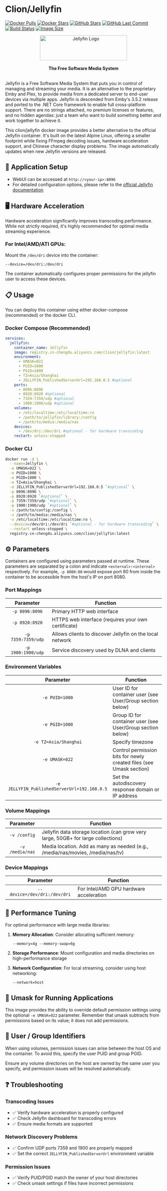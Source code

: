# Clion/Jellyfin
[![Docker Pulls](https://img.shields.io/docker/pulls/clion007/jellyfin.svg)](https://hub.docker.com/r/clion007/jellyfin)
[![Docker Stars](https://img.shields.io/docker/stars/clion007/jellyfin.svg)](https://hub.docker.com/r/clion007/jellyfin)
[![GitHub Stars](https://img.shields.io/github/stars/clion007/docker-jellyfin.svg)](https://github.com/clion007/docker-jellyfin)
[![GitHub Last Commit](https://img.shields.io/github/last-commit/clion007/docker-jellyfin.svg)](https://github.com/clion007/docker-jellyfin/commits/main)
[![Build Status](https://img.shields.io/github/actions/workflow/status/clion007/docker-jellyfin/build.yml?branch=main)](https://github.com/clion007/docker-jellyfin/actions)
[![Image Size](https://img.shields.io/docker/image-size/clion007/jellyfin/latest)](https://hub.docker.com/r/clion007/jellyfin)

<div align="center">
  <img src="https://jellyfin.org/images/logo.svg" alt="Jellyfin Logo" width="280" height="80">
  <br><br>
  <strong>The Free Software Media System</strong>
</div>

<br>

Jellyfin is a Free Software Media System that puts you in control of managing and streaming your media. It is an alternative to the proprietary Emby and Plex, to provide media from a dedicated server to end-user devices via multiple apps. Jellyfin is descended from Emby's 3.5.2 release and ported to the .NET Core framework to enable full cross-platform support. There are no strings attached, no premium licenses or features, and no hidden agendas: just a team who want to build something better and work together to achieve it.

This clion/jellyfin docker image provides a better alternative to the official Jellyfin container. It's built on the latest Alpine Linux, offering a smaller footprint while fixing FFmpeg decoding issues, hardware acceleration support, and Chinese character display problems. The image automatically updates when new Jellyfin versions are released.

## 🚀 Application Setup

* WebUI can be accessed at `http://<your-ip>:8096`
* For detailed configuration options, please refer to the [official Jellyfin documentation](https://jellyfin.org/docs/)

## 🖥️ Hardware Acceleration

Hardware acceleration significantly improves transcoding performance. While not strictly required, it's highly recommended for optimal media streaming experience.

### For Intel/AMD/ATI GPUs:
Mount the `/dev/dri` device into the container:
```
--device=/dev/dri:/dev/dri
```

The container automatically configures proper permissions for the jellyfin user to access these devices.

## 📋 Usage

You can deploy this container using either docker-compose (recommended) or the docker CLI.

### Docker Compose (Recommended)

```yaml
services:
  jellyfin:
    container_name: Jellyfin
    image: registry.cn-chengdu.aliyuncs.com/clion/jellyfin:latest
    environment:
      - UMASK=022
      - PUID=1000
      - PGID=1000
      - TZ=Asia/Shanghai
      - JELLYFIN_PublishedServerUrl=192.168.0.5 #optional
    ports:
      - 8096:8096
      - 8920:8920 #optional
      - 7359:7359/udp #optional
      - 1900:1900/udp #optional
    volumes:
      - /etc/localtime:/etc/localtime:ro
      - /path/to/jellyfin/library:/config
      - /path/to/media:/media/nas
    devices:
      - /dev/dri:/dev/dri #optional - for hardware transcoding
    restart: unless-stopped
```

### Docker CLI

```bash
docker run -d \
  --name=Jellyfin \
  -e UMASK=022 \
  -e PUID=1000 \
  -e PGID=1000 \
  -e TZ=Asia/Shanghai \
  -e JELLYFIN_PublishedServerUrl=192.168.0.5 `#optional` \
  -p 8096:8096 \
  -p 8920:8920 `#optional` \
  -p 7359:7359/udp `#optional` \
  -p 1900:1900/udp `#optional` \
  -v /path/to/config:/config \
  -v /path/to/media:/media/nas \
  -v /etc/localtime:/etc/localtime:ro \
  --device=/dev/dri:/dev/dri `#optional - for hardware transcoding` \
  --restart unless-stopped \
  registry.cn-chengdu.aliyuncs.com/clion/jellyfin:latest
```

## ⚙️ Parameters

Containers are configured using parameters passed at runtime. These parameters are separated by a colon and indicate `<external>:<internal>` respectively. For example, `-p 8080:80` would expose port 80 from inside the container to be accessible from the host's IP on port 8080.

### Port Mappings
| Parameter | Function |
| :----: | --- |
| `-p 8096:8096` | Primary HTTP web interface |
| `-p 8920:8920` | HTTPS web interface (requires your own certificate) |
| `-p 7359:7359/udp` | Allows clients to discover Jellyfin on the local network |
| `-p 1900:1900/udp` | Service discovery used by DLNA and clients |

### Environment Variables
| Parameter | Function |
| :----: | --- |
| `-e PUID=1000` | User ID for container user (see User/Group section below) |
| `-e PGID=1000` | Group ID for container user (see User/Group section below) |
| `-e TZ=Asia/Shanghai` | Specify timezone |
| `-e UMASK=022` | Control permission bits for newly created files (see Umask section) |
| `-e JELLYFIN_PublishedServerUrl=192.168.0.5` | Set the autodiscovery response domain or IP address |

### Volume Mappings
| Parameter | Function |
| :----: | --- |
| `-v /config` | Jellyfin data storage location (can grow very large, 50GB+ for large collections) |
| `-v /media/nas` | Media location. Add as many as needed (e.g., /media/nas/movies, /media/nas/tv) |

### Device Mappings
| Parameter | Function |
| :----: | --- |
| `--device=/dev/dri:/dev/dri` | For Intel/AMD GPU hardware acceleration |

## 🔧 Performance Tuning

For optimal performance with large media libraries:

1. **Memory Allocation**: Consider allocating sufficient memory:
   ```
   --memory=4g --memory-swap=6g
   ```

2. **Storage Performance**: Mount configuration and media directories on high-performance storage

3. **Network Configuration**: For local streaming, consider using host networking:
   ```
   --network=host
   ```

## 🔐 Umask for Running Applications

This image provides the ability to override default permission settings using the optional `-e UMASK=022` parameter. Remember that umask subtracts from permissions based on its value; it does not add permissions.

## 👥 User / Group Identifiers

When using volumes, permission issues can arise between the host OS and the container. To avoid this, specify the user PUID and group PGID.

Ensure any volume directories on the host are owned by the same user you specify, and permission issues will be resolved automatically.

## ❓ Troubleshooting

### Transcoding Issues
- ✅ Verify hardware acceleration is properly configured
- ✅ Check Jellyfin dashboard for transcoding errors
- ✅ Ensure media formats are supported

### Network Discovery Problems
- ✅ Confirm UDP ports 7359 and 1900 are properly mapped
- ✅ Set the correct `JELLYFIN_PublishedServerUrl` environment variable

### Permission Issues
- ✅ Verify PUID/PGID match the owner of your host directories
- ✅ Check umask settings if files have incorrect permissions
